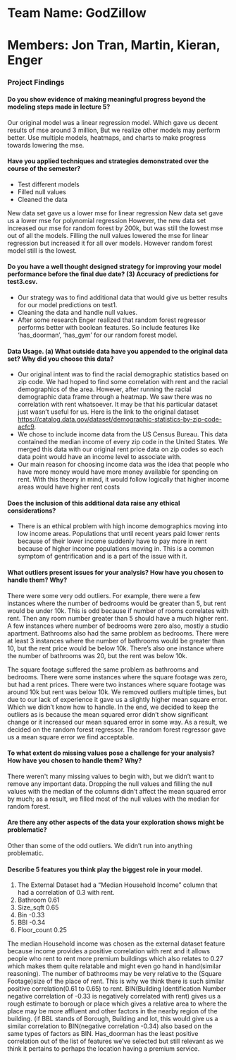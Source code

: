 # Team Name: GodZillow

# Members: Jon Tran, Martin, Kieran, Enger

### Project Findings
#### Do you show evidence of making meaningful progress beyond the modeling steps made in lecture 5?
Our original model was a linear regression model. Which gave us decent results of mse around 3 million, But we realize other models may perform better.
Use multiple models, heatmaps, and charts to make progress towards lowering the mse. 
#### Have you applied techniques and strategies demonstrated over the course of the semester? 
- Test different models
- Filled null values
- Cleaned the data

New data set gave us a lower mse for linear regression
New data set gave us a lower mse for polynomial regression
However, the new data set increased our mse for random forest by 200k, but was still the lowest mse out of all the models.
Filling the null values lowered the mse for linear regression but increased it for all over models. However random forest model still is the lowest. 
#### Do you have a well thought designed strategy for improving your model performance before the final due date? (3) Accuracy of predictions for test3.csv.
- Our strategy was to find additional data that would give us better results for our model predictions on test1.
- Cleaning the data and handle null values. 
- After some research Enger realized that random forest regressor performs better with boolean features. So include features like ‘has_doorman’, ‘has_gym’ for our random forest model. 
####  Data Usage. (a) What outside data have you appended to the original data set? Why did you choose this data? 

- Our original intent was to find the racial demographic statistics based on zip code. We had hoped to find some correlation with rent and the racial demographics of the area. However, after running the racial demographic data frame through a heatmap. We saw there was no correlation with rent whatsoever. It may be that his particular dataset just wasn’t useful for us. Here is the link to the original dataset https://catalog.data.gov/dataset/demographic-statistics-by-zip-code-acfc9.
- We chose to include income data from the US Census Bureau. This data contained the median income of every zip code in the United States. We merged this data with our original rent price data on zip codes so each data point would have an income level to associate with.
- Our main reason for choosing income data was the idea that people who have more money would have more money available for spending on rent. With this theory in mind, it would follow logically that higher income areas would have higher rent costs

#### Does the inclusion of this additional data raise any ethical considerations? 

- There is an ethical problem with high income demographics moving into low income areas. Populations that until recent years paid lower rents because of their lower income suddenly have to pay more in rent because of higher income populations moving in. This is a common symptom of gentrification and is a part of the issue with it. 

#### What outliers present issues for your analysis? How have you chosen to handle them? Why? 

There were some very odd outliers. For example, there were a few instances where the number of bedrooms would be greater than 5, but rent would be under 10k. This is odd because if number of rooms correlates with rent. Then any room number greater than 5 should have a much higher rent. A few instances where number of bedrooms were zero also, mostly a studio apartment.
Bathrooms also had the same problem as bedrooms. There were at least 3 instances where the number of bathrooms would be greater than 10, but the rent price would be below 10k. There’s also one instance where the number of bathrooms was 20, but the rent was below 10k.

The square footage suffered the same problem as bathrooms and bedrooms. There were some instances where the square footage was zero, but had a rent prices. There were two instances where square footage was around 10k but rent was below 10k. 
 We removed outliers multiple times, but due to our lack of experience it gave us a slightly higher mean square error. Which we didn’t know how to handle. In the end, we decided to keep the outliers as is because the mean squared error didn’t show significant change or it increased our mean squared error in some way. As a result, we decided on the random forest regressor. The random forest regressor gave us a mean square error we find acceptable. 

#### To what extent do missing values pose a challenge for your analysis? How have you chosen to handle them? Why?

There weren't many missing values to begin with, but we didn’t want to remove any important data. Dropping the null values and filling the null values with the median of the columns didn’t affect the mean squared error by much; as a result, we filled most of the null values with the median for random forest. 

#### Are there any other aspects of the data your exploration shows might be problematic?

Other than some of the odd outliers. We didn’t run into anything problematic.

#### Describe 5 features you think play the biggest role in your model. 

1. The External Dataset had a “Median Household Income” column that had a correlation of 0.3 with rent.
2. Bathroom 0.61
3. Size_sqft 0.65
4. Bin -0.33
5. BBl -0.34
6. Floor_count 0.25

The median Household income was chosen as the external dataset feature because income provides a positive correlation with rent and it allows people who rent to rent more premium buildings which also relates to 0.27 which makes them quite relatable and might even go hand in hand(similar reasoning). The number of bathrooms may be very relative to the (Square Footage)size of the place of rent. This is why we think there is such similar positive correlation(0.61 to 0.65) to rent. BIN(Building Identification Number negative correlation of -0.33 is negatively correlated with rent) gives us a rough estimate to borough or place which gives a relative area to where the place may be more affluent and other factors in the nearby region of the building. (if BBL stands of Borough, Building and lot, this would give us a similar correlation to BIN(negative correlation -0.34) also based on the same types of factors as BIN. Has_doorman has the least positive correlation out of the list of features we’ve selected but still relevant as we think it pertains to perhaps the location having a premium service.
